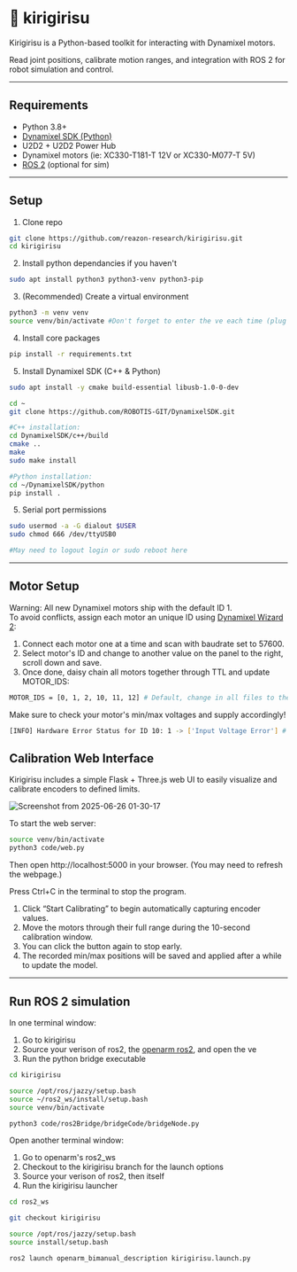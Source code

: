 # 🦗 kirigirisu

Kirigirisu is a Python-based toolkit for interacting with Dynamixel motors.

Read joint positions, calibrate motion ranges, and integration with ROS 2 for robot simulation and control.

---

## Requirements

- Python 3.8+
- [Dynamixel SDK (Python)](https://emanual.robotis.com/docs/en/software/dynamixel/dynamixel_sdk/overview/)
- U2D2 + U2D2 Power Hub
- Dynamixel motors (ie: XC330-T181-T 12V or XC330-M077-T 5V)
- [ROS 2](https://github.com/reazon-research/openarm_ros2) (optional for sim)

---

## Setup
1. Clone repo
```bash
git clone https://github.com/reazon-research/kirigirisu.git
cd kirigirisu
```
2. Install python dependancies if you haven't
```bash
sudo apt install python3 python3-venv python3-pip
```
3. (Recommended) Create a virtual environment
```bash
python3 -m venv venv
source venv/bin/activate #Don't forget to enter the ve each time (plug into the matrix)
```
4. Install core packages
```bash
pip install -r requirements.txt
```
5. Install Dynamixel SDK (C++ & Python)
```bash
sudo apt install -y cmake build-essential libusb-1.0-0-dev
```
```bash
cd ~
git clone https://github.com/ROBOTIS-GIT/DynamixelSDK.git
```
```bash
#C++ installation:
cd DynamixelSDK/c++/build
cmake ..
make
sudo make install
```
```bash
#Python installation:
cd ~/DynamixelSDK/python
pip install .
```
5. Serial port permissions
```bash
sudo usermod -a -G dialout $USER
sudo chmod 666 /dev/ttyUSB0

#May need to logout login or sudo reboot here
```

---

## Motor Setup

Warning: All new Dynamixel motors ship with the default ID 1.  
To avoid conflicts, assign each motor an unique ID using [Dynamixel Wizard 2](https://emanual.robotis.com/docs/en/software/dynamixel/dynamixel_wizard2/):  
1. Connect each motor one at a time and scan with baudrate set to 57600.  
2. Select motor's ID and change to another value on the panel to the right, scroll down and save.  
3. Once done, daisy chain all motors together through TTL and update MOTOR_IDS:
```bash
MOTOR_IDS = [0, 1, 2, 10, 11, 12] # Default, change in all files to the IDs you assignned
```
Make sure to check your motor's min/max voltages and supply accordingly!
```bash
[INFO] Hardware Error Status for ID 10: 1 -> ['Input Voltage Error'] # Means your supplied voltage is too low or high
```


## Calibration Web Interface

Kirigirisu includes a simple Flask + Three.js web UI to easily visualize and calibrate encoders to defined limits.

![Screenshot from 2025-06-26 01-30-17](https://github.com/user-attachments/assets/cf7d2ade-93af-42c3-8f58-068425bd80b3)

To start the web server:

```bash
source venv/bin/activate
python3 code/web.py
```
Then open http://localhost:5000 in your browser. (You may need to refresh the webpage.)

Press Ctrl+C in the terminal to stop the program.

1. Click “Start Calibrating” to begin automatically capturing encoder values.
2. Move the motors through their full range during the 10-second calibration window.
3. You can click the button again to stop early.
4. The recorded min/max positions will be saved and applied after a while to update the model.

---

## Run ROS 2 simulation
In one terminal window:
1. Go to kirigirisu
2. Source your verison of ros2, the [openarm ros2](https://github.com/reazon-research/openarm_ros2), and open the ve
3. Run the python bridge executable
```bash
cd kirigirisu

source /opt/ros/jazzy/setup.bash
source ~/ros2_ws/install/setup.bash
source venv/bin/activate

python3 code/ros2Bridge/bridgeCode/bridgeNode.py
```
Open another terminal window:
1. Go to openarm's ros2_ws
2. Checkout to the kirigirisu branch for the launch options
3. Source your verison of ros2, then itself
4. Run the kirigirisu launcher
```bash
cd ros2_ws

git checkout kirigirisu

source /opt/ros/jazzy/setup.bash
source install/setup.bash

ros2 launch openarm_bimanual_description kirigirisu.launch.py
```
